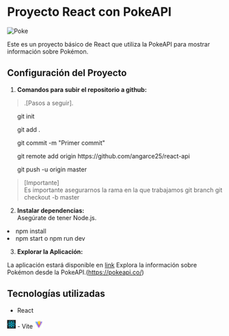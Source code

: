 # Proyecto React con PokeAPI

![Poke](./src/assets/Pokédex_logo.png)

Este es un proyecto básico de React que utiliza la PokeAPI para mostrar información sobre Pokémon.

## Configuración del Proyecto



1. **Comandos para subir el repositorio a github:**
> .[Pasos a seguir].</br>


<ul>git init</ul>
<ul>git add .</ul>
<ul>git commit -m "Primer commit"</ul>
<ul>git remote add origin https://github.com/angarce25/react-api</ul>
<ul>git push -u origin master</ul>


>[Importante] </br>
Es importante asegurarnos la rama en la que trabajamos
git branch <verifica la rama en la que trabajamos>
git checkout -b master <si quieres crear otra rama puedes hacerla con este comando>
2. **Instalar dependencias:**</br>
Asegúrate de tener Node.js.

<li>npm install</li>
<li>npm start o npm run dev</li>

3. **Explorar la Aplicación:**

La aplicación estará disponible en <a href="https://master--pokeapiandrea.netlify.app/">link</a>
Explora la información sobre Pokémon desde la PokeAPI.(https://pokeapi.co/) 
## Tecnologías utilizadas
- React 
 <img src="./src/assets/react-logo.png" alt="React Logo" style="width:20px;height:20px;" >
- Vite <img src="./src/assets/vite-logo.png" alt="React Logo" style="width:20px;height:20px;" >




